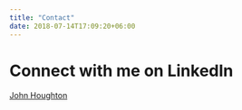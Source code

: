 ```yaml
---
title: "Contact"
date: 2018-07-14T17:09:20+06:00
---
```

# Connect with me on LinkedIn
<script type="text/javascript" src="https://platform.linkedin.com/badges/js/profile.js" async defer></script>

<div class="LI-profile-badge"  data-version="v1" data-size="medium" data-locale="en_US" data-type="horizontal" data-theme="light" data-vanity="johnkirkhoughton"><a class="LI-simple-link" href='https://www.linkedin.com/in/johnkirkhoughton?trk=profile-badge'>John Houghton</a></div>
